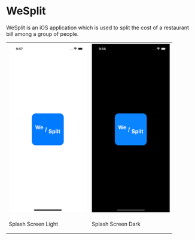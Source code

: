 
# WeSplit

<p class="font-size: 12"> WeSplit is an iOS application which is used to split the cost of a restaurant bill among a group of people. </p>

<table>
  <tr>
    <th>
      <img src="Resources/Splash-Light.png" height=450>
    </th>
    <th>
      <img src="Resources/Splash-Dark.png" height=450>
    </th>
  </tr>
  <tr>
    <td><p>Splash Screen Light</p></td>
    <td><p>Splash Screen Dark</p></td>
  </tr>
</table>
